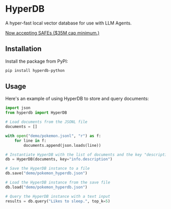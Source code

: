 # HyperDB

A hyper-fast local vector database for use with LLM Agents. 

[Now accepting SAFEs ($35M cap minimum.)](https://www.youtube.com/watch?v=QH2-TGUlwu4)

## Installation

Install the package from PyPI:

```bash
pip install hyperdb-python
```

## Usage

Here's an example of using HyperDB to store and query documents:

```python
import json
from hyperdb import HyperDB

# Load documents from the JSONL file
documents = []

with open("demo/pokemon.jsonl", "r") as f:
    for line in f:
        documents.append(json.loads(line))

# Instantiate HyperDB with the list of documents and the key "description"
db = HyperDB(documents, key="info.description")

# Save the HyperDB instance to a file
db.save("demo/pokemon_hyperdb.json")

# Load the HyperDB instance from the save file
db.load("demo/pokemon_hyperdb.json")

# Query the HyperDB instance with a text input
results = db.query("Likes to sleep.", top_k=5)
```

